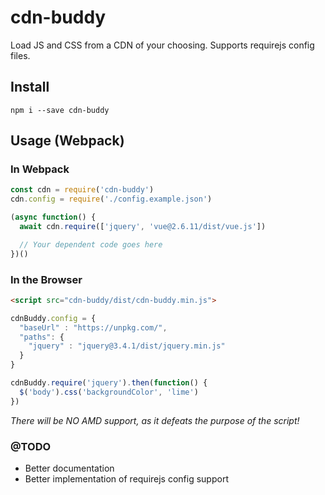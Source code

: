 # cdn-buddy
Load JS and CSS from a CDN of your choosing.
Supports requirejs config files.

## Install

```node
npm i --save cdn-buddy
```

## Usage (Webpack)

### In Webpack

```js
const cdn = require('cdn-buddy')
cdn.config = require('./config.example.json')

(async function() {
  await cdn.require(['jquery', 'vue@2.6.11/dist/vue.js'])

  // Your dependent code goes here
})()
```

### In the Browser

```html
<script src="cdn-buddy/dist/cdn-buddy.min.js">
```
```js
cdnBuddy.config = {
  "baseUrl" : "https://unpkg.com/",
  "paths": {
    "jquery" : "jquery@3.4.1/dist/jquery.min.js"
  }
}

cdnBuddy.require('jquery').then(function() {
  $('body').css('backgroundColor', 'lime')
})
```

_There will be NO AMD support, as it defeats the purpose of the script!_

### @TODO

- Better documentation
- Better implementation of requirejs config support
